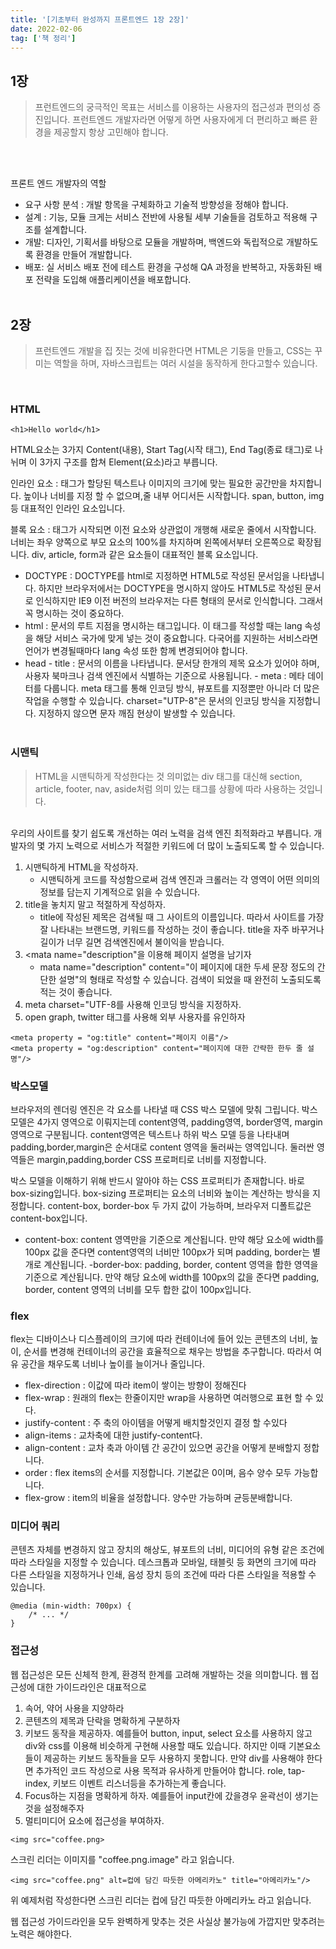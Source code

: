 ```yaml
---
title: '[기초부터 완성까지 프론트엔드 1장 2장]'
date: 2022-02-06
tag: ['책 정리']
---
```


## 1장

<Blockquote>
프런트엔드의 궁극적인 목표는 서비스를 이용하는 사용자의 접근성과 편의성 증진입니다. 프런트엔드 개발자라면 어떻게 하면 사용자에게 더 편리하고 빠른 환경을 제공할지 항상 고민해야 합니다.
</Blockquote>
<br/><br/>
  
프론트 엔드 개발자의 역할
- 요구 사항 분석 : 개발 항목을 구체화하고 기술적 방향성을 정해야 합니다.
- 설계 : 기능, 모듈 크게는 서비스 전반에 사용될 세부 기술들을 검토하고 적용해 구조를 설계합니다.
- 개발: 디자인, 기획서를 바탕으로 모듈을 개발하며, 백엔드와 독립적으로 개발하도록 환경을 만들어 개발합니다.
- 배포: 실 서비스 배포 전에 테스트 환경을 구성해 QA 과정을 반복하고, 자동화된 배포 전략을 도입해 애플리케이션을 배포합니다.
<br/><br/>

## 2장

<Blockquote>
프런트엔드 개발을 집 짓는 것에 비유한다면 HTML은 기둥을 만들고, CSS는 꾸미는 역할을 하며, 자바스크립트는 여러 시설을 동작하게 한다고할수 있습니다.
</Blockquote>
<br/>

### HTML

```tsx
<h1>Hello world</h1>
```

HTML요소는 3가지 Content(내용), Start Tag(시작 태그), End Tag(종료 태그)로 나뉘며 이 3가지 구조를 합쳐 Element(요소)라고 부릅니다.
<br/>

인라인 요소 : 태그가 할당된 텍스트나 이미지의 크기에 맞는 필요한 공간만을 차지합니다. 높이나 너비를 지정 할 수 없으며,줄 내부 어디서든 시작합니다. span, button, img등 대표적인 인라인 요소입니다.

블록 요소 : 태그가 시작되면 이전 요소와 상관없이 개행해 새로운 줄에서 시작합니다. 너비는 좌우 양쪽으로 부모 요소의 100%를 차지하며 왼쪽에서부터 오른쪽으로 확장됩니다. div, article, form과 같은 요소들이 대표적인 블록 요소입니다.
<br/>

- DOCTYPE : DOCTYPE를 html로 지정하면 HTML5로 작성된 문서임을 나타냅니다. 하지만 브라우저에서는 DOCTYPE을 명시하지 않아도 HTML5로 작성된 문서로 인식하지만 IE9 이전 버전의 브라우저는 다른 형태의 문서로 인식합니다. 그래서 꼭 명시하는 것이 중요하다.
- html : 문서의 루트 지점을 명시하는 태그입니다. 이 태그를 작성할 때는 lang 속성을 해당 서비스 국가에 맞게 넣는 것이 중요합니다. 다국어를 지원하는 서비스라면 언어가 변경될때마다 lang 속성 또한 함께 변경되어야 합니다.
- head - title : 문서의 이름을 나타냅니다. 문서당 한개의 제목 요소가 있어야 하며, 사용자 북마크나 검색 엔진에서 식별하는 기준으로 사용됩니다. - meta : 메타 데이터를 다룹니다. meta 태그를 통해 인코딩 방식, 뷰포트를 지정뿐만 아니라 더 많은 작업을 수행할 수 있습니다. charset="UTP-8"은 문서의 인코딩 방식을 지정합니다. 지정하지 않으면 문자 깨짐 현상이 발생할 수 있습니다.
  <br/><br/>

### 시맨틱

<Blockquote>
HTML을 시맨틱하게 작성한다는 것 의미없는 div 태그를 대신해 section, article, footer, nav, aside처럼 의미 있는 태그를 상황에 따라 사용하는 것입니다.
</Blockquote>
<br/>
우리의 사이트를 찾기 쉽도록 개선하는 여러 노력을 검색 엔진 최적화라고 부릅니다. 개발자의 몇 가지 노력으로 서비스가 적절한 키워드에 더 많이 노출되도록 할 수 있습니다.

1. 시맨틱하게 HTML을 작성하자.
   - 시맨틱하게 코드를 작성함으로써 검색 엔진과 크롤러는 각 영역이 어떤 의미의 정보를 담는지 기계적으로 읽을 수 있습니다.
2. title을 놓치지 말고 적절하게 작성하자.
   - title에 작성된 제목은 검색될 때 그 사이트의 이름입니다. 따라서 사이트를 가장 잘 나타내는 브랜드명, 키워드를 작성하는 것이 좋습니다. title을 자주 바꾸거나 길이가 너무 길면 검색엔진에서 불이익을 받습니다.
3. <mata name="description"을 이용해 페이지 설명을 남기자
   - mata name="description" content="이 페이지에 대한 두세 문장 정도의 간단한 설명"의 형태로 작성할 수 있습니다. 검색이 되었을 때 완전히 노출되도록 적는 것이 좋습니다.
4. meta charset="UTF-8를 사용해 인코딩 방식을 지정하자.
5. open graph, twitter 태그를 사용해 외부 사용자를 유인하자

```tsx
<meta property = "og:title" content="페이지 이름"/>
<meta property = "og:description" content="페이지에 대한 간략한 한두 줄 설명"/>
```

<bn/>

### 박스모델

브라우저의 렌더링 엔진은 각 요소를 나타낼 때 CSS 박스 모델에 맞춰 그립니다. 박스 모델은 4가지 영역으로 이뤄지는데 content영역, padding영역, border영역, margin영역으로 구분됩니다. content영역은 텍스트나 하위 박스 모델 등을 나타내며 padding,border,margin은 순서대로 content 영역을 둘러싸는 영역입니다. 둘러싼 영역들은 margin,padding,border CSS 프로퍼티로 너비를 지정합니다.

박스 모델을 이해하기 위해 반드시 알아야 하는 CSS 프로퍼티가 존재합니다. 바로 box-sizing입니다. box-sizing 프로퍼티는 요소의 너비와 높이는 계산하는 방식을 지정합니다. content-box, border-box 두 가지 값이 가능하며, 브라우저 디폴트값은 content-box입니다.

- content-box: content 영역만을 기준으로 계산됩니다. 만약 해당 요소에 width를 100px 값을 준다면 content영역의 너비만 100px가 되며 padding, border는 별개로 계산됩니다.
  -border-box: padding, border, content 영역을 합한 영역을 기준으로 계산됩니다. 만약 해당 요소에 width를 100px의 값을 준다면 padding, border, content 영역의 너비를 모두 합한 값이 100px입니다.

### flex

flex는 디바이스나 디스플레이의 크기에 따라 컨테이너에 들어 있는 콘텐츠의 너비, 높이, 순서를 변경해 컨테이너의 공간을 효율적으로 채우는 방법을 추구합니다. 따라서 여유 공간을 채우도록 너비나 높이를 늘이거나 줄입니다.

- flex-direction : 이값에 따라 item이 쌓이는 방향이 정해진다
- flex-wrap : 원래의 flex는 한줄이지만 wrap을 사용하면 여러행으로 표현 할 수 있다.
- justify-content : 주 축의 아이템을 어떻게 배치할것인지 결정 할 수있다
- align-items : 교차축에 대한 justify-content다.
- align-content : 교차 축과 아이템 간 공간이 있으면 공간을 어떻게 분배할지 정합니다.
- order : flex items의 순서를 지정합니다. 기본값은 0이며, 음수 양수 모두 가능합니다.
- flex-grow : item의 비율을 설정합니다. 양수만 가능하며 균등분배합니다.

### 미디어 쿼리

콘텐츠 자체를 변경하지 않고 장치의 해상도, 뷰포트의 너비, 미디어의 유형 같은 조건에 따라 스타일을 지정할 수 있습니다. 데스크톱과 모바일, 태블릿 등 화면의 크기에 따라 다른 스타일을 지정하거나 인쇄, 음성 장치 등의 조건에 따라 다른 스타일을 적용할 수 있습니다.

```tsx
@media (min-width: 700px) {
    /* ... */
}
```

### 접근성

웹 접근성은 모든 신체적 한계, 환경적 한계를 고려해 개발하는 것을 의미합니다. 웹 접근성에 대한 가이드라인은 대표적으로

1. 속어, 약어 사용을 지양하라
2. 콘텐츠의 제목과 단락을 명확하게 구분하자
3. 키보드 동작을 제공하자. 예를들어 button, input, select 요소를 사용하지 않고 div와 css를 이용해 비슷하게 구현해 사용할 때도 있습니다. 하지만 이때 기본요소들이 제공하는 키보드 동작들을 모두 사용하지 못합니다. 만약 div를 사용해야 한다면 추가적인 코드 작성으로 사용 목적과 유사하게 만들어야 합니다. role, tap-index, 키보드 이벤트 리스너등을 추가하는게 좋습니다.
4. Focus하는 지점을 명확하게 하자. 예를들어 input칸에 갔을경우 윤곽선이 생기는 것을 설정해주자
5. 멀티미디어 요소에 접근성을 부여하자.

```tsx
<img src="coffee.png>
```

스크린 리더는 이미지를 "coffee.png.image" 라고 읽습니다.

```tsx
<img src="coffee.png" alt=컵에 담긴 따듯한 아메리카노" title="아메리카노"/>
```

위 예제처럼 작성한다면 스크린 리더는 컵에 담긴 따듯한 아메리카노 라고 읽습니다.

웹 접근성 가이드라인을 모두 완벽하게 맞추는 것은 사실상 불가능에 가깝지만 맞추려는 노력은 해야한다.
